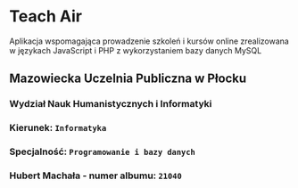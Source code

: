 # Teach Air
Aplikacja wspomagająca prowadzenie szkoleń i kursów online zrealizowana w językach JavaScript i PHP z wykorzystaniem bazy danych MySQL

## Mazowiecka Uczelnia Publiczna w Płocku
### Wydział Nauk Humanistycznych i Informatyki
### Kierunek: `Informatyka`
### Specjalność: `Programowanie i bazy danych`
### Hubert Machała - numer albumu: `21040`
